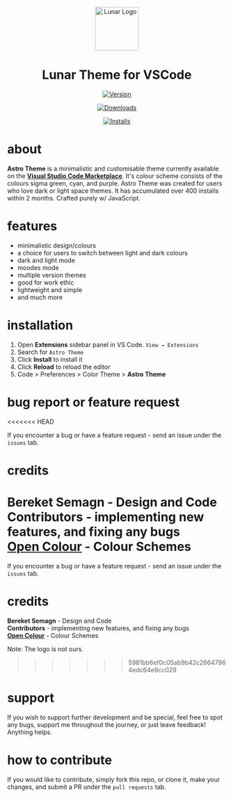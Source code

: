 <p align="center">
<img alt="Lunar Logo" src="https://ph-files.imgix.net/4cfdf81d-87d6-44d5-af96-1ebce322f9ef.gif?auto=format&auto=compress&codec=mozjpeg&cs=strip&w=100&h=100&fit=crop" width="100" />
</p>


<h1 align="center">Lunar Theme for VSCode</h1>

<p align="center">
 <a href="https://marketplace.visualstudio.com/items?itemName=bereketsemagn.Lunar">
    <img alt="Version" src="https://img.shields.io/visual-studio-marketplace/v/bereketsemagn.Lunar" />
  </a>
  </p>
  
  <p align="center">
  <a href="https://marketplace.visualstudio.com/items?itemName=bereketsemagn.Lunar">
    <img alt="Downloads" src="https://img.shields.io/visual-studio-marketplace/d/bereketsemagn.Lunar" />
  </a>
  </p>
  
 <p align="center">
  <a href="https://marketplace.visualstudio.com/items?itemName=bereketsemagn.Lunar">
    <img alt="Installs" src="https://img.shields.io/visual-studio-marketplace/i/bereketsemagn.Lunar" />
  </a>
  </p>

# about

**Astro Theme** is a minimalistic and customisable theme currently available on the <a href="https://marketplace.visualstudio.com/items?itemName=Astro.Astro"><b>Visual Studio Code Marketplace</b></a>. It's colour scheme consists of the colours sigma green, cyan, and purple. Astro Theme was created for users who love dark or light space themes. It has accumulated over 400 installs within 2 months. Crafted purely w/ JavaScript.

# features

- minimalistic design/colours
- a choice for users to switch between light and dark colours
- dark and light mode
- moodes mode
- multiple version themes
- good for work ethic
- lightweight and simple
- and much more

# installation 

1. Open **Extensions** sidebar panel in VS Code. `View → Extensions`
2. Search for `Astro Theme`
3. Click **Install** to install it
4. Click **Reload** to reload the editor
5. Code > Preferences > Color Theme > **Astro Theme**

# bug report or feature request
<<<<<<< HEAD

If you encounter a bug or have a feature request - send an issue under the `issues` tab.

# credits

**Bereket Semagn** - Design and Code <br>
**Contributors** - implementing new features, and fixing any bugs <br>
<a href="https://yeun.github.io/open-color/"><b>Open Colour</b></a> - Colour Schemes
=======

If you encounter a bug or have a feature request - send an issue under the `issues` tab.

# credits

**Bereket Semagn** - Design and Code <br>
**Contributors** - implementing new features, and fixing any bugs <br>
<a href="https://yeun.github.io/open-color/"><b>Open Colour</b></a> - Colour Schemes

Note: The logo is not ours.
>>>>>>> 5981bb6ef0c05ab9b42c26647964edc64e9cc029

# support

If you wish to support further development and be special, feel free to spot any bugs, support me throughout the journey, or just leave feedback! Anything helps.

# how to contribute

If you would like to contribute, simply fork this repo, or clone it, make your changes, and submit a PR under the `pull requests` tab.
